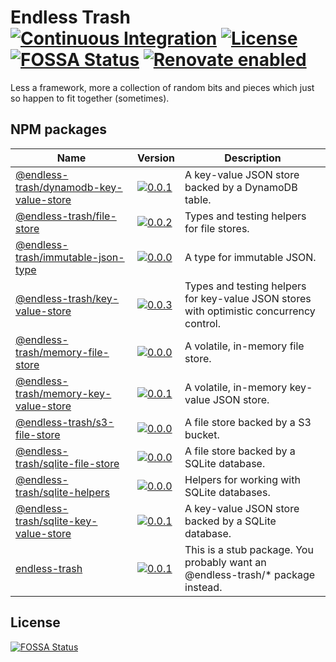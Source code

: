 # Endless Trash [![Continuous Integration](https://github.com/jameswilddev/endless-trash/workflows/Continuous%20Integration/badge.svg)](https://github.com/jameswilddev/endless-trash/actions) [![License](https://img.shields.io/github/license/jameswilddev/endless-trash.svg)](https://github.com/jameswilddev/endless-trash/blob/master/license) [![FOSSA Status](https://app.fossa.io/api/projects/git%2Bgithub.com%2Fjameswilddev%2Fendless-trash.svg?type=shield)](https://app.fossa.io/projects/git%2Bgithub.com%2Fjameswilddev%2Fendless-trash?ref=badge_shield) [![Renovate enabled](https://img.shields.io/badge/renovate-enabled-brightgreen.svg)](https://renovatebot.com/)

Less a framework, more a collection of random bits and pieces which just so happen to fit together (sometimes).

## NPM packages

Name                                                                               | Version                                                                                                                                                     | Description                                                                             
---------------------------------------------------------------------------------- | ----------------------------------------------------------------------------------------------------------------------------------------------------------- | ----------------------------------------------------------------------------------------
[@endless-trash/dynamodb-key-value-store](@endless-trash/dynamodb-key-value-store) | [![0.0.1](https://img.shields.io/npm/v/@endless-trash/dynamodb-key-value-store.svg)](https://www.npmjs.com/package/@endless-trash/dynamodb-key-value-store) | A key-value JSON store backed by a DynamoDB table.                                      
[@endless-trash/file-store](@endless-trash/file-store)                             | [![0.0.2](https://img.shields.io/npm/v/@endless-trash/file-store.svg)](https://www.npmjs.com/package/@endless-trash/file-store)                             | Types and testing helpers for file stores.                                              
[@endless-trash/immutable-json-type](@endless-trash/immutable-json-type)           | [![0.0.0](https://img.shields.io/npm/v/@endless-trash/immutable-json-type.svg)](https://www.npmjs.com/package/@endless-trash/immutable-json-type)           | A type for immutable JSON.                                                              
[@endless-trash/key-value-store](@endless-trash/key-value-store)                   | [![0.0.3](https://img.shields.io/npm/v/@endless-trash/key-value-store.svg)](https://www.npmjs.com/package/@endless-trash/key-value-store)                   | Types and testing helpers for key-value JSON stores with optimistic concurrency control.
[@endless-trash/memory-file-store](@endless-trash/memory-file-store)               | [![0.0.0](https://img.shields.io/npm/v/@endless-trash/memory-file-store.svg)](https://www.npmjs.com/package/@endless-trash/memory-file-store)               | A volatile, in-memory file store.                                                       
[@endless-trash/memory-key-value-store](@endless-trash/memory-key-value-store)     | [![0.0.1](https://img.shields.io/npm/v/@endless-trash/memory-key-value-store.svg)](https://www.npmjs.com/package/@endless-trash/memory-key-value-store)     | A volatile, in-memory key-value JSON store.                                             
[@endless-trash/s3-file-store](@endless-trash/s3-file-store)                       | [![0.0.0](https://img.shields.io/npm/v/@endless-trash/s3-file-store.svg)](https://www.npmjs.com/package/@endless-trash/s3-file-store)                       | A file store backed by a S3 bucket.                                                     
[@endless-trash/sqlite-file-store](@endless-trash/sqlite-file-store)               | [![0.0.0](https://img.shields.io/npm/v/@endless-trash/sqlite-file-store.svg)](https://www.npmjs.com/package/@endless-trash/sqlite-file-store)               | A file store backed by a SQLite database.                                               
[@endless-trash/sqlite-helpers](@endless-trash/sqlite-helpers)                     | [![0.0.0](https://img.shields.io/npm/v/@endless-trash/sqlite-helpers.svg)](https://www.npmjs.com/package/@endless-trash/sqlite-helpers)                     | Helpers for working with SQLite databases.                                              
[@endless-trash/sqlite-key-value-store](@endless-trash/sqlite-key-value-store)     | [![0.0.1](https://img.shields.io/npm/v/@endless-trash/sqlite-key-value-store.svg)](https://www.npmjs.com/package/@endless-trash/sqlite-key-value-store)     | A key-value JSON store backed by a SQLite database.                                     
[endless-trash](endless-trash)                                                     | [![0.0.1](https://img.shields.io/npm/v/endless-trash.svg)](https://www.npmjs.com/package/endless-trash)                                                     | This is a stub package.  You probably want an @endless-trash/* package instead.         

## License

[![FOSSA Status](https://app.fossa.io/api/projects/git%2Bgithub.com%2Fjameswilddev%2Fendless-trash.svg?type=large)](https://app.fossa.io/projects/git%2Bgithub.com%2Fjameswilddev%2Fendless-trash?ref=badge_large)
